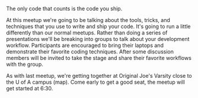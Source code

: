 The only code that counts is the code you ship.

At this meetup we're going to be talking about the tools, tricks, and techniques that you use to write and ship your code.  It's going to run a little differently than our normal meetups.  Rather than doing a series of presentations we'll be breaking into groups to talk about your development workflow.  Participants are encouraged to bring their laptops and demonstrate their favorite coding techniques.  After some discussion members will be invited to take the stage and share their favorite workflows with the group.

As with last meetup, we're getting together at Original Joe's Varsity close to the U of A campus (map).  Come early to get a good seat, the meetup will get started at 6:30.
